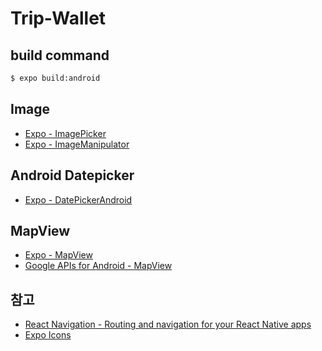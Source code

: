 # Trip-Wallet

## build command
```bash
$ expo build:android 
```

## Image
- [Expo - ImagePicker](https://docs.expo.io/versions/v28.0.0/sdk/imagepicker/)
- [Expo - ImageManipulator](https://docs.expo.io/versions/v28.0.0/sdk/imagemanipulator/)

## Android Datepicker
- [Expo - DatePickerAndroid](https://docs.expo.io/versions/latest/react-native/datepickerandroid/#open)

## MapView
- [Expo - MapView](https://docs.expo.io/versions/latest/sdk/map-view/)
- [Google APIs for Android - MapView](https://developers.google.com/android/reference/com/google/android/gms/maps/MapView)

## 참고
- [React Navigation - Routing and navigation for your React Native apps](https://reactnavigation.org/)
- [Expo Icons](https://expo.github.io/vector-icons/)